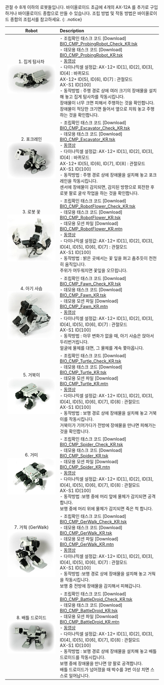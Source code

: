 관절 수 8개 이하의 로봇들입니다. 바이올로이드 초급에 4개의 AX-12A 를 추가로 구입하거나 바이올로이드 종합으로 만들 수 있습니다. 조립 방법 및 작동 방법은 바이올로이드 종합의 조립서를 참고하세요.
{: .notice}

|Robot|Description|
| :---: | :--- |
|1. 집게 탐사차 <br />![](/assets/images/edu/bioloid/probingrobot_kr.jpg)|- 조립확인 태스크 코드 [Download] [BIO_CMP_ProbingRobot_Check_KR.tsk]<br/>- 데모용 태스크 코드 [Download] [BIO_CMP_ProbingRobot_KR.tsk]<br/>- [동영상](http://www.robotis.com/video/2_5.wmv)<br/>- 다이나믹셀 설정값: AX-12+ ID[1], ID[2], ID[3], ID[4] : 바퀴모드 <br/> AX-12+ ID[5], ID[6], ID[7] : 관절모드 <br/> AX-S1 ID[100] <br/> - 동작방법 : 주행 경로 상에 여러 크기의 장애물을 설치해 놓고 집게 탐사차를 작동시킵니다.<br/> 장애물이 너무 크면 피해서 주행하는 것을 확인합니다. <br/> 장애물이 적당한 크기면 들어서 옆으로 치워 놓고 주행하는 것을 확인합니다.  |
|2. 포크레인<br />![](/assets/images/edu/bioloid/excavator_kr.jpg)|- 조립확인 태스크 코드 [Download] [BIO_CMP_Excavator_Check_KR.tsk]<br/>- 데모용 태스크 코드 [Download] [BIO_CMP_Excavator_KR.tsk]<br/>- [동영상](http://www.robotis.com/video/2_4.wmv)<br/>- 다이나믹셀 설정값: AX-12+ ID[1], ID[2], ID[3], ID[4] : 바퀴모드 <br/> AX-12+ ID[5], ID[6], ID[7], ID[8] : 관절모드 <br/> AX-S1 ID[100] <br/> - 동작방법 : 주행 경로 상에 장애물을 설치해 놓고 포크레인을 작동시킵니다. <br/> 센서에 장애물이 감지되면, 감지된 방향으로 회전한 후 로봇 팔로 굴삭 작업을 하는 것을 확인합니다.|
|3. 로봇 꽃 <br/>![](/assets/images/edu/bioloid/flower_kr.jpg)|- 조립확인 태스크 코드 [Download] [BIO_CMP_RobotFlower_Check_KR.tsk]<br/>- 데모용 태스크 코드 [Download] [BIO_CMP_RobotFlower_KR.tsk]<br/>- 데모용 모션 파일 [Download] [BIO_CMP_RobotFlower_KR.mtn]<br/>- [동영상](http://www.robotis.com/video/2_6.wmv)<br/>- 다이나믹셀 설정값: AX-12+ ID[1], ID[2], ID[3], ID[4], ID[5], ID[6], ID[7] : 관절모드 <br/>  AX-S1 ID[100] <br/>- 동작방법 : 밝은 곳에서는 꽃 잎을 펴고 춤추듯이 천천히 움직입니다. <br/> 주위가 어두워지면 꽃잎을 오므립니다.|
|4. 아기 사슴 <br />![](/assets/images/edu/bioloid/fawn_kr.jpg)|- 조립확인 태스크 코드 [Download] [BIO_CMP_Fawn_Check_KR.tsk]<br/>- 데모용 태스크 코드 [Download] [BIO_CMP_Fawn_KR.tsk]<br/>- 데모용 모션 파일 [Download] [BIO_CMP_Fawn_KR.mtn]<br/>- [동영상](http://www.robotis.com/video/2_6.wmv)<br/>- 다이나믹셀 설정값: AX-12+ ID[1], ID[2], ID[3], ID[4], ID[5], ID[6], ID[7] : 관절모드 <br/>AX-S1 ID[100] <br/>- 동작방법 : 아무 변화가 없을 때, 아기 사슴은 앉아서 두리번거립니다. <br/> 얼굴에 물체를 대면, 그 물체를 계속 쫓아옵니다.|
|5. 거북이  <br />![](/assets/images/edu/bioloid/turtle_kr.jpg)|- 조립확인 태스크 코드 [Download] [BIO_CMP_Turtle_Check_KR.tsk]<br/>- 데모용 태스크 코드 [Download] [BIO_CMP_Turtle_KR.tsk]<br/>- 데모용 모션 파일 [Download] [BIO_CMP_Turtle_KR.mtn]<br/>- [동영상](http://www.robotis.com/video/2_1.wmv)<br/>- 다이나믹셀 설정값: AX-12+ ID[1], ID[2], ID[3], ID[4], ID[5], ID[6], ID[7], ID[8] : 관절모드 <br/>AX-S1 ID[100] <br/> - 동작방법 : 보행 경로 상에 장애물을 설치해 놓고 거북이를 작동시킵니다. <br/> 거북이가 기어가다가 전방에 장애물을 만나면 피해가는 것을 확인합니다.|
|6. 거미 <br />![](/assets/images/edu/bioloid/spider_kr.jpg)|- 조립확인 태스크 코드 [Download] [BIO_CMP_Spider_Check_KR.tsk]<br/>- 데모용 태스크 코드 [Download] [BIO_CMP_Spider_KR.tsk]<br/>- 데모용 모션 파일 [Download] [BIO_CMP_Spider_KR.mtn]<br/>- [동영상](http://www.robotis.com/video/2_3.wmv)<br/>- 다이나믹셀 설정값: AX-12+ ID[1], ID[2], ID[3], ID[4], ID[5], ID[6], ID[7], ID[8] : 관절모드 <br/>AX-S1 ID[100] <br/>- 동작방법 :보행 중에 머리 앞에 물체가 감지되면 공격합니다. <br/> 보행 중에 머리 위에 물체가 감지되면 죽은 척 합니다.|
|7. 거웍 (GerWalk)  <br />![](/assets/images/edu/bioloid/gerwalk_kr.jpg)|- 조립확인 태스크 코드 [Download] [BIO_CMP_GerWalk_Check_KR.tsk]<br/>- 데모용 태스크 코드 [Download] [BIO_CMP_GerWalk_KR.tsk]<br/>- 데모용 모션 파일 [Download] [BIO_CMP_GerWalk_KR.mtn]<br/> - [동영상](http://www.robotis.com/video/2_7.wmv)<br/>- 다이나믹셀 설정값: AX-12+ ID[1], ID[2], ID[3], ID[4], ID[5], ID[6], ID[7] : 관절모드 <br/>AX-S1 ID[100] <br/>- 동작방법 :보행 경로 상에 장애물을 설치해 놓고 거웍을 작동시킵니다. <br/> 보행 중 전방에 장애물을 감지해서 피해갑니다.|
|8. 배틀 드로이드  <br />![](/assets/images/edu/bioloid/battledroid_kr.jpg)|- 조립확인 태스크 코드 [Download] [BIO_CMP_BattleDroid_Check_KR.tsk]<br/>- 데모용 태스크 코드 [Download] [BIO_CMP_BattleDroid_KR.tsk]<br/>- 데모용 모션 파일 [Download] [BIO_CMP_BattleDroid_KR.mtn]<br/>- [동영상](http://www.robotis.com/video/2_8.wmv)<br/>- 다이나믹셀 설정값: AX-12+ ID[1], ID[2], ID[3], ID[4], ID[5], ID[6], ID[7], ID[8] : 관절모드 <br/> AX-S1 ID[100]<br/> - 동작방법 : 보행 경로 상에 장애물을 설치해 놓고 배틀 드로이드를 작동시킵니다. <br/> 보행 중에 장애물을 만나면 양 팔로 공격합니다. <br/> 배틀 드로이드가 넘어졌을 때 박수를 3번 이상 치면 스스로 일어납니다.|

[BIO_CMP_ProbingRobot_Check_KR.tsk]: http://support.robotis.com/ko/baggage_files/bioloid/bio_cmp_probingrobot_check_kr.tsk
[BIO_CMP_ProbingRobot_KR.tsk]: http://support.robotis.com/ko/baggage_files/bioloid/bio_cmp_probingrobot_kr.tsk
[BIO_CMP_Excavator_Check_KR.tsk]: http://support.robotis.com/ko/baggage_files/bioloid/bio_cmp_excavator_check_kr.tsk
[BIO_CMP_Excavator_KR.tsk]: http://support.robotis.com/ko/baggage_files/bioloid/bio_cmp_excavator_kr.tsk
[BIO_CMP_RobotFlower_Check_KR.tsk]: http://support.robotis.com/ko/baggage_files/bioloid/bio_cmp_robotflower_check_kr.tsk
[BIO_CMP_RobotFlower_KR.tsk]: http://support.robotis.com/ko/baggage_files/bioloid/bio_cmp_robotflower_kr.tsk
[BIO_CMP_RobotFlower_KR.mtn]: http://support.robotis.com/ko/baggage_files/bioloid/bio_cmp_robotflower_kr.mtn
[BIO_CMP_Fawn_Check_KR.tsk]: http://support.robotis.com/ko/baggage_files/bioloid/bio_cmp_fawn_check_kr.tsk
[BIO_CMP_Fawn_KR.tsk]: http://support.robotis.com/ko/baggage_files/bioloid/bio_cmp_fawn_kr.tsk
[BIO_CMP_Fawn_KR.mtn]: http://support.robotis.com/ko/baggage_files/bioloid/bio_cmp_fawn_kr.mtn
[BIO_CMP_Turtle_Check_KR.tsk]: http://support.robotis.com/ko/baggage_files/bioloid/bio_cmp_turtle_check_kr.tsk
[BIO_CMP_Turtle_KR.tsk]: http://support.robotis.com/ko/baggage_files/bioloid/bio_cmp_turtle_kr.tsk
[BIO_CMP_Turtle_KR.mtn]: http://support.robotis.com/ko/baggage_files/bioloid/bio_cmp_turtle_kr.mtn
[BIO_CMP_Spider_Check_KR.tsk]: http://support.robotis.com/ko/baggage_files/bioloid/bio_cmp_spider_check_kr.tsk
[BIO_CMP_Spider_KR.tsk]: http://support.robotis.com/ko/baggage_files/bioloid/bio_cmp_spider_kr.tsk
[BIO_CMP_Spider_KR.mtn]: http://support.robotis.com/ko/baggage_files/bioloid/bio_cmp_spider_kr.mtn
[BIO_CMP_GerWalk_Check_KR.tsk]: http://support.robotis.com/ko/baggage_files/bioloid/bio_cmp_gerwalk_check_kr.tsk
[BIO_CMP_GerWalk_KR.tsk]: http://support.robotis.com/ko/baggage_files/bioloid/bio_cmp_gerwalk_kr.tsk
[BIO_CMP_GerWalk_KR.mtn]: http://support.robotis.com/ko/baggage_files/bioloid/bio_cmp_gerwalk_kr.mtn
[BIO_CMP_BattleDroid_Check_KR.tsk]: http://support.robotis.com/ko/baggage_files/bioloid/bio_cmp_battledroid_check_kr.tsk
[BIO_CMP_BattleDroid_KR.tsk]: http://support.robotis.com/ko/baggage_files/bioloid/bio_cmp_battledroid_kr.tsk
[BIO_CMP_BattleDroid_KR.mtn]: http://support.robotis.com/ko/baggage_files/bioloid/bio_cmp_battledroid_kr.mtn
